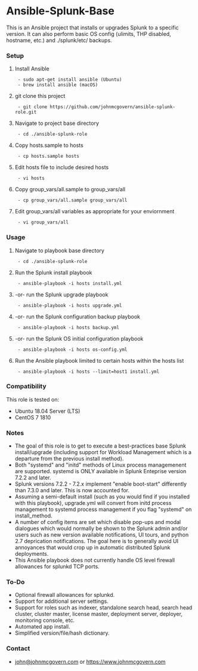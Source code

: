 # Ansible-Splunk-Base

This is an Ansible project that installs or upgrades Splunk to a specific version. It can also perform basic OS config (ulimits, THP disabled, hostname, etc.) and ./splunk/etc/ backups.


### Setup

1. Install Ansible
 
		- sudo apt-get install ansible (Ubuntu) 
		- brew install ansible (macOS)

2. git clone this project

		- git clone https://github.com/johnmcgovern/ansible-splunk-role.git	
	
3. Navigate to project base directory

		- cd ./ansible-splunk-role		

4. Copy hosts.sample to hosts

		- cp hosts.sample hosts

5. Edit hosts file to include desired hosts

		- vi hosts
	
6. Copy group_vars/all.sample to group_vars/all

		- cp group_vars/all.sample group_vars/all

7. Edit group_vars/all variables as appropriate for your enviornment

		- vi group_vars/all


### Usage
	
1. Navigate to playbook base directory

		- cd ./ansible-splunk-role
	
2. Run the Splunk install playbook

		- ansible-playbook -i hosts install.yml

3. -or- run the Splunk upgrade playbook

		- ansible-playbook -i hosts upgrade.yml

4. -or- run the Splunk configuration backup playbook

		- ansible-playbook -i hosts backup.yml

5. -or- run the Splunk OS initial configuration playbook

		- ansible-playbook -i hosts os-config.yml

6. Run the Ansible playbook limited to certain hosts within the hosts list

		- ansible-playbook -i hosts --limit=host1 install.yml


### Compatibility

This role is tested on:

- Ubuntu 18.04 Server (LTS)
- CentOS 7 1810


### Notes

- The goal of this role is to get to execute a best-practices base Splunk install/upgrade (including support for Workload Management which is a departure from the previous install method).
- Both "systemd" and "initd" methods of Linux process managemenent are supported. systemd is ONLY available in Splunk Enteprise version 7.2.2 and later. 
- Splunk versions 7.2.2 - 7.2.x implement "enable boot-start" differently than 7.3.0 and later. This is now accounted for.
- Assuming a semi-default install (such as you would find if you installed with this playbook), upgrade.yml will convert from initd process management to systemd process management if you flag "systemd" on install_method.
- A number of config items are set which disable pop-ups and modal dialogues which would normally be shown to the Splunk admin and/or users such as new version available notifications, UI tours, and python 2.7 deprication notifications. The goal here is to generally avoid UI annoyances that would crop up in automatic distributed Splunk deployments.
- This Ansible playbook does not currently handle OS level firewall allowances for splunkd TCP ports.

### To-Do

- Optional firewall allowances for splunkd.
- Support for additional server settings.
- Support for roles such as indexer, standalone search head, search head cluster, cluster master, license master, deployment server, deployer, monitoring console, etc.
- Automated app install.
- Simplified version/file/hash dictionary.


### Contact

- john@johnmcgovern.com or https://www.johnmcgovern.com
